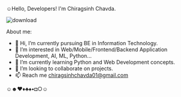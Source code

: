 ☺Hello, Developers! I'm Chiragsinh Chavda.
 

![download](https://user-images.githubusercontent.com/110655672/183014713-f88f6585-d63f-499a-9879-219f8f31cda3.png)


About me: 
- 👋 Hi, I’m currently pursuing BE in Information Technology.
- 👀 I’m interested in Web/Mobile/Frontend/Backend Application Development, AI, ML, Python...
- 🌱 I’m currently learning Python and Web Development concepts.
- 💞️ I’m looking to collaborate on projects.
- 📫 Reach me chiragsinhchavda01@gmail.com



☺☻♥♦♣♠•◘○☺

<!---
iamchiragc/iamchiragc is a ✨ special ✨ repository because its `README.md` (this file) appears on your GitHub profile.
You can click the Preview link to take a look at your changes.
--->
